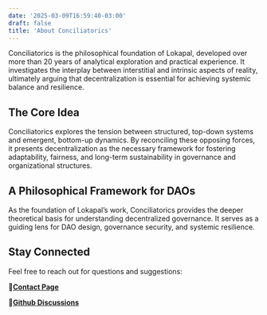 ```yaml
---
date: '2025-03-09T16:59:40-03:00'
draft: false
title: 'About Conciliatorics'
---
```


Conciliatorics is the philosophical foundation of Lokapal, developed over more than 20 years of analytical exploration and practical experience. It investigates the interplay between interstitial and intrinsic aspects of reality, ultimately arguing that decentralization is essential for achieving systemic balance and resilience.

## The Core Idea
Conciliatorics explores the tension between structured, top-down systems and emergent, bottom-up dynamics. By reconciling these opposing forces, it presents decentralization as the necessary framework for fostering adaptability, fairness, and long-term sustainability in governance and organizational structures.

## A Philosophical Framework for DAOs
As the foundation of Lokapal’s work, Conciliatorics provides the deeper theoretical basis for understanding decentralized governance. It serves as a guiding lens for DAO design, governance security, and systemic resilience.

## Stay Connected

Feel free to reach out for questions and suggestions:

🔹[**Contact Page**](../contact/)

🔹[**Github Discussions**](https://github.com/lokapal-xyz/foundations/discussions)
